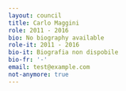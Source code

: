 ```yaml
---
layout: council
title: Carlo Maggini
role: 2011 - 2016
bio: No biography available
role-it: 2011 - 2016
bio-it: Biografia non dispobile
bio-fr: '-'
email: test@example.com
not-anymore: true
---
```


